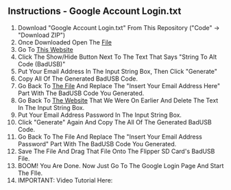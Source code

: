  Instructions - Google Account Login.txt
-------------------------------------------------------------------------------
1. Download "Google Account Login.txt" From This Repository ("Code" -> "Download ZIP")
2. Once Downloaded Open The [File](https://github.com/bingomongo124/Flipper-Zero-Bad-USB-Google-Sign-In/blob/Main/Google%20Account%20Login.txt)
3. Go To [This Website](https://flippermaker.github.io/)
4. Click The Show/Hide Button Next To The Text That Says "String To Alt Code (BadUSB)"
5. Put Your Email Address In The Input String Box, Then Click "Generate"
6. Copy All Of The Generated BadUSB Code.
7. Go Back To [The File](https://github.com/bingomongo124/Flipper-Zero-Bad-USB-Google-Sign-In/blob/Main/Google%20Account%20Login.txt) And Replace The "Insert Your Email Address Here" Part With The BadUSB Code You Generated.
8. Go Back To [The Website](https://flippermaker.github.io/) That We Were On Earlier And Delete The Text In The Input String Box.
9. Put Your Email Address Password In The Input String Box.
10. Click "Generate" Again And Copy The All Of The Generated BadUSB Code.
11. Go Back To The File And Replace The "Insert Your Email Address Password" Part With The BadUSB Code You Generated.
12. Save The File And Drag That File Onto The Flipper SD Card's BadUSB File.
13. BOOM! You Are Done. Now Just Go To The Google Login Page And Start The FIle.
14. IMPORTANT: Video Tutorial Here:
